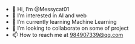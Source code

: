 - 👋 Hi, I’m @Messycat01
- 👀 I’m interested in AI and web
- 🌱 I’m currently learning Machine Learning
- 💞️ I’m looking to collaborate on some of project
- 📫 How to reach me at 984907339@qq.com

<!---
Messycat01/Messycat01 is a ✨ special ✨ repository because its `README.md` (this file) appears on your GitHub profile.
You can click the Preview link to take a look at your changes.
--->
